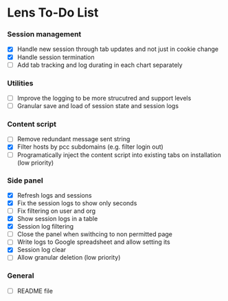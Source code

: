 # Lens To-Do List

### Session management
- [X] Handle new session through tab updates and not just in cookie change
- [X] Handle session termination
- [ ] Add tab tracking and log durating in each chart separately

### Utilities
- [ ] Improve the logging to be more strucutred and support levels
- [ ] Granular save and load of session state and session logs

### Content script
- [ ] Remove redundant message sent string
- [X] Filter hosts by pcc subdomains (e.g. filter login out)
- [ ] Programatically inject the content script into existing tabs on installation (low priority)

### Side panel
- [X] Refresh logs and sessions
- [X] Fix the session logs to show only seconds
- [ ] Fix filtering on user and org
- [X] Show session logs in a table
- [X] Session log filtering
- [ ] Close the panel when swithcing to non permitted page
- [ ] Write logs to Google spreadsheet and allow setting its
- [X] Session log clear
- [ ] Allow granular deletion (low priority)

### General
- [ ] README file